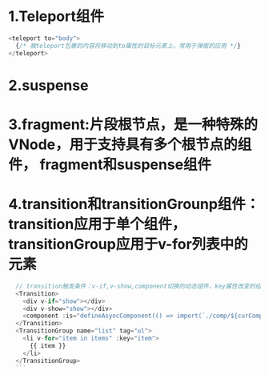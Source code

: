 # 1.Teleport组件
```js
<teleport to="body">
  {/* 被teleport包裹的内容将移动到to属性的目标元素上，常用于弹窗的应用 */}
</teleport>
```
# 2.suspense
# 3.fragment:片段根节点，是一种特殊的VNode，用于支持具有多个根节点的组件， fragment和suspense组件
# 4.transition和transitionGrounp组件：transition应用于单个组件，transitionGroup应用于v-for列表中的元素
  ```js
    // transition触发条件：v-if,v-show,component切换的动态组件，key属性改变的组件
    <Transition>
      <div v-if="show"></div>
      <div v-show="show"></div>
      <component :is="defineAsyncComponent(() => import(`./comp/${curComponent.name}.vue`))"></component>
    </Transition>
    <TransitionGroup name="list" tag="ul">
      <li v-for="item in items" :key="item">
        {{ item }}
      </li>
    </TransitionGroup>
    ```